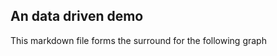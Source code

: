 ## An data driven demo

This markdown file forms the surround for the following graph

<div id="graph1"></div>

